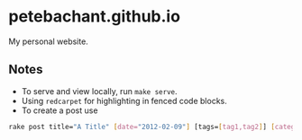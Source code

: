 # petebachant.github.io

My personal website.

## Notes

- To serve and view locally, run `make serve`.
- Using `redcarpet` for highlighting in fenced code blocks.
- To create a post use

```bash
rake post title="A Title" [date="2012-02-09"] [tags=[tag1,tag2]] [category="category"]
```
